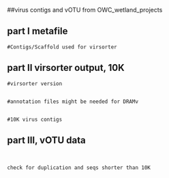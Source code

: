 ##virus contigs and vOTU from OWC_wetland_projects

## part I metafile
```
#Contigs/Scaffold used for virsorter 

```


## part II virsorter output, 10K
```
#virsorter version


#annotation files might be needed for DRAMv


#10K virus contigs

```


## part III, vOTU data
```


```


```
check for duplication and seqs shorter than 10K

```
